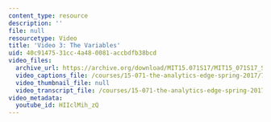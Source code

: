```yaml
---
content_type: resource
description: ''
file: null
resourcetype: Video
title: 'Video 3: The Variables'
uid: 40c91475-31cc-4a48-0081-accbdfb38bcd
video_files:
  archive_url: https://archive.org/download/MIT15.071S17/MIT15_071S17_Session_4.3.05_300k.mp4
  video_captions_file: /courses/15-071-the-analytics-edge-spring-2017/7f436cffef735f18b524a002fef5758e_HIIclMih_zQ.vtt
  video_thumbnail_file: null
  video_transcript_file: /courses/15-071-the-analytics-edge-spring-2017/a1688e59c55f6210fbd4cf15d1aee3b9_HIIclMih_zQ.pdf
video_metadata:
  youtube_id: HIIclMih_zQ
---
```

